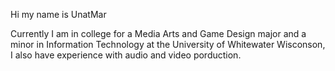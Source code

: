 Hi my name is UnatMar

Currently I am in college for a Media Arts and Game Design major and a minor in Information Technology at the University of Whitewater Wisconson, I also have experience with audio and video porduction.

